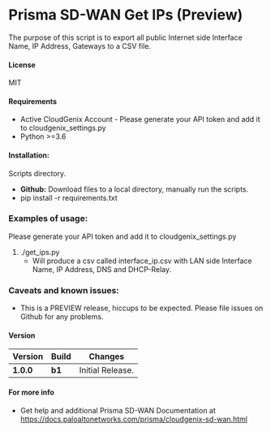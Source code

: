 # Prisma SD-WAN Get IPs (Preview)
The purpose of this script is to export all public Internet side Interface Name, IP Address, Gateways to a CSV file.  

#### License
MIT

#### Requirements
* Active CloudGenix Account - Please generate your API token and add it to cloudgenix_settings.py
* Python >=3.6

#### Installation:
 Scripts directory. 
 - **Github:** Download files to a local directory, manually run the scripts. 
 - pip install -r requirements.txt

### Examples of usage:
 Please generate your API token and add it to cloudgenix_settings.py
 
 1. ./get_ips.py
      - Will produce a csv called interface_ip.csv with LAN side Interface Name, IP Address, DNS and DHCP-Relay.

### Caveats and known issues:
 - This is a PREVIEW release, hiccups to be expected. Please file issues on Github for any problems.

#### Version
| Version | Build | Changes |
| ------- | ----- | ------- |
| **1.0.0** | **b1** | Initial Release. |


#### For more info
 * Get help and additional Prisma SD-WAN Documentation at <https://docs.paloaltonetworks.com/prisma/cloudgenix-sd-wan.html>
